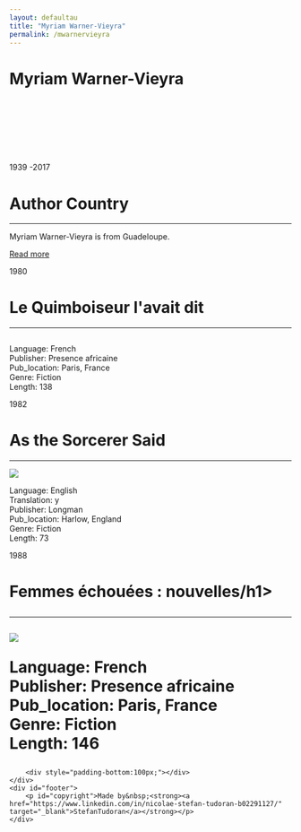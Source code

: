 ```yaml
---
layout: defaultau
title: "Myriam Warner-Vieyra"
permalink: /mwarnervieyra
---
```

<!-- partial:index.partial.html -->
<div class="content">
    <h1>Myriam Warner-Vieyra</h1>
    <div class="quote">
        <div><img src="" class="logo"></div>
    </div>
    <div class="timeline">
        <div style="padding-bottom:100px;"></div>
        <div class="block">
            <div class="date right"><p class="right">1939 -2017</p></div>
            <div class="dot"></div>
            <div class="left first">
            <div class="author_country">
                <h1>Author Country</h1><hr>
            <div class="aclocation"><p>Myriam Warner-Vieyra is from Guadeloupe.</a></p></div>
                <div class="acreadmore"><a href="https://en.wikipedia.org/wiki/Myriam_Warner-Vieyra" target="_blank">Read more</a></div>
            </div>
            </div>
        </div>
        <div class="block">
            <div class="date left"><p class="left">1980</p></div>
            <div class="dot"></div>
            <div class="right">
                <h1>Le Quimboiseur l'avait dit</h1><hr>
                <p><img src=""></p>
                <p>
                Language: French<br/>
                Publisher: Presence africaine<br/>
                Pub_location: Paris, France<br/>
                Genre: Fiction<br/>
                Length: 138</p>
            </div>
        </div>
        <div class="block">
            <div class="date right"><p class="right">1982</p></div>
            <div class="dot"></div>
            <div class="left hide">
                <h1>As the Sorcerer Said</h1><hr>
                <p><img src="https://images-na.ssl-images-amazon.com/images/S/compressed.photo.goodreads.com/books/1457015376i/1190349.jpg"></p>
                <p>Language: English<br/>
                Translation: y<br/>
                Publisher: Longman<br/>
                Pub_location: Harlow, England<br/>
                Genre: Fiction<br/>
                Length: 73</p>
            </div>
        </div>
        <div class="block">
            <div class="date left"><p class="left">1988</p></div>
            <div class="dot"></div>
            <div class="right hide">
                <h1>Femmes échouées : nouvelles/h1><hr>
                <p><img src="https://images-na.ssl-images-amazon.com/images/I/41xHHlq-nSL._SX415_BO1,204,203,200_.jpg"></p>
                <p>Language: French<br/>
                Publisher: Presence africaine<br/>
                Pub_location: Paris, France<br/>
                Genre: Fiction<br/>
                Length: 146</p>
            </div>
        </div>

        <div style="padding-bottom:100px;"></div>
    </div>
    <div id="footer">
        <p id="copyright">Made by&nbsp;<strong><a href="https://www.linkedin.com/in/nicolae-stefan-tudoran-b02291127/" target="_blank">StefanTudoran</a></strong></p>
    </div>
</div>
<!-- partial -->
  <script src='https://cdnjs.cloudflare.com/ajax/libs/jquery/3.1.1/jquery.min.js'></script><script  src="assets/js/authorscript.js"></script>
